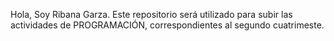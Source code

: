 Hola, Soy Ribana Garza. 
Este repositorio será utilizado para subir las actividades de PROGRAMACIÓN, correspondientes al segundo cuatrimeste. 

